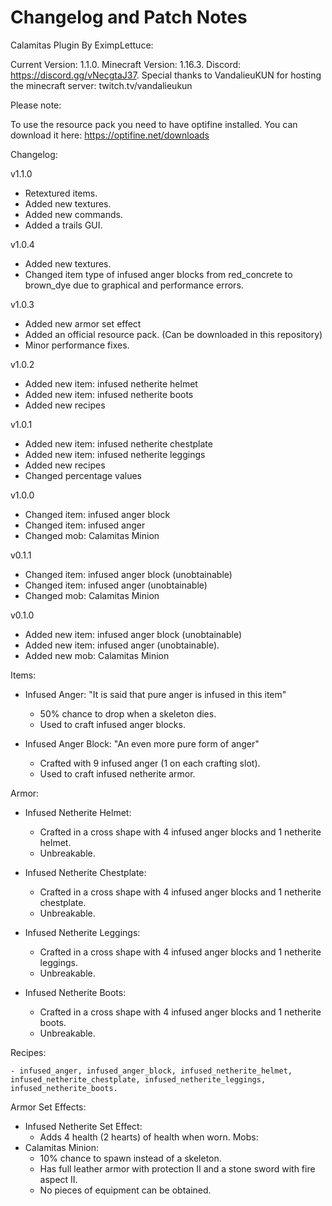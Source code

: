 # Changelog and Patch Notes
Calamitas Plugin By EximpLettuce:

Current Version: 1.1.0.
Minecraft Version: 1.16.3.
Discord: https://discord.gg/vNecgtaJ37.
Special thanks to VandalieuKUN for hosting the minecraft server: twitch.tv/vandalieukun


Please note:

To use the resource pack you need to have optifine installed. You can download it here: https://optifine.net/downloads


Changelog:

v1.1.0
- Retextured items.
- Added new textures.
- Added new commands.
- Added a trails GUI.

v1.0.4
- Added new textures.
- Changed item type of infused anger blocks from red_concrete to brown_dye due to graphical and performance errors.

v1.0.3
- Added new armor set effect
- Added an official resource pack. (Can be downloaded in this repository)
- Minor performance fixes.

v1.0.2
- Added new item: infused netherite helmet
- Added new item: infused netherite boots
- Added new recipes

v1.0.1
- Added new item: infused netherite chestplate
- Added new item: infused netherite leggings
- Added new recipes
- Changed percentage values

v1.0.0
- Changed item: infused anger block
- Changed item: infused anger
- Changed mob: Calamitas Minion

v0.1.1
- Changed item: infused anger block (unobtainable)
- Changed item:  infused anger (unobtainable)
- Changed mob: Calamitas Minion


v0.1.0
- Added new item: infused anger block (unobtainable)
- Added new item: infused anger (unobtainable).
- Added new mob: Calamitas Minion


Items:

- Infused Anger:
	"It is said that pure anger is infused in this item"
	- 50% chance to drop when a skeleton dies.
	- Used to craft infused anger blocks.

- Infused Anger Block:
	"An even more pure form of anger"
	- Crafted with 9 infused anger (1 on each crafting slot).
	- Used to craft infused netherite armor.

Armor:

- Infused Netherite Helmet:
	- Crafted in a cross shape with 4 infused anger blocks and 1 netherite helmet.
	- Unbreakable.
	
- Infused Netherite Chestplate:
	- Crafted in a cross shape with 4 infused anger blocks and 1 netherite chestplate.
	- Unbreakable.

- Infused Netherite Leggings:
	- Crafted in a cross shape with 4 infused anger blocks and 1 netherite leggings.
	- Unbreakable.

- Infused Netherite Boots:
	- Crafted in a cross shape with 4 infused anger blocks and 1 netherite boots.
	- Unbreakable.

Recipes:

	- infused_anger, infused_anger_block, infused_netherite_helmet, infused_netherite_chestplate, infused_netherite_leggings, infused_netherite_boots.

Armor Set Effects:

- Infused Netherite Set Effect:
	- Adds 4 health (2 hearts) of health when worn.
Mobs:
 - Calamitas Minion:
 	- 10% chance to spawn instead of a skeleton.
  	- Has full leather armor with protection II and a stone sword with fire aspect II.
  	- No pieces of equipment can be obtained.

